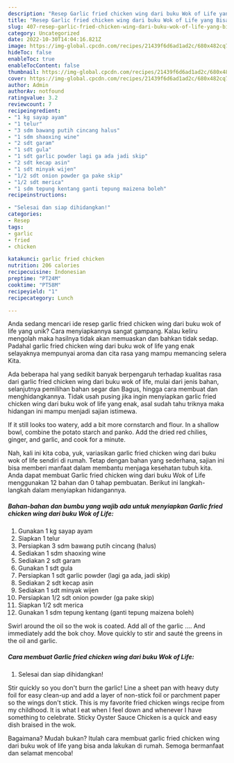 ```yaml
---
description: "Resep Garlic fried chicken wing dari buku Wok of Life yang Bisa Manjain Lidah"
title: "Resep Garlic fried chicken wing dari buku Wok of Life yang Bisa Manjain Lidah"
slug: 407-resep-garlic-fried-chicken-wing-dari-buku-wok-of-life-yang-bisa-manjain-lidah
category: Uncategorized
date: 2022-10-30T14:04:16.821Z
image: https://img-global.cpcdn.com/recipes/21439f6d6ad1ad2c/680x482cq70/garlic-fried-chicken-wing-dari-buku-wok-of-life-foto-resep-utama.jpg
hideToc: false
enableToc: true
enableTocContent: false
thumbnail: https://img-global.cpcdn.com/recipes/21439f6d6ad1ad2c/680x482cq70/garlic-fried-chicken-wing-dari-buku-wok-of-life-foto-resep-utama.jpg
cover: https://img-global.cpcdn.com/recipes/21439f6d6ad1ad2c/680x482cq70/garlic-fried-chicken-wing-dari-buku-wok-of-life-foto-resep-utama.jpg
author: Admin
authorAv: notfound
ratingvalue: 3.2
reviewcount: 7
recipeingredient:
- "1 kg sayap ayam"
- "1 telur"
- "3 sdm bawang putih cincang halus"
- "1 sdm shaoxing wine"
- "2 sdt garam"
- "1 sdt gula"
- "1 sdt garlic powder lagi ga ada jadi skip"
- "2 sdt kecap asin"
- "1 sdt minyak wijen"
- "1/2 sdt onion powder ga pake skip"
- "1/2 sdt merica"
- "1 sdm tepung kentang ganti tepung maizena boleh"
recipeinstructions:

- "Selesai dan siap dihidangkan!"
categories:
- Resep
tags:
- garlic
- fried
- chicken

katakunci: garlic fried chicken 
nutrition: 206 calories
recipecuisine: Indonesian
preptime: "PT24M"
cooktime: "PT58M"
recipeyield: "1"
recipecategory: Lunch

---
```





Anda sedang mencari ide resep garlic fried chicken wing dari buku wok of life yang unik? Cara menyiapkannya sangat gampang. Kalau keliru mengolah maka hasilnya tidak akan memuaskan dan bahkan tidak sedap. Padahal garlic fried chicken wing dari buku wok of life yang enak selayaknya mempunyai aroma dan cita rasa yang mampu memancing selera Kita.





Ada beberapa hal yang sedikit banyak berpengaruh terhadap kualitas rasa dari garlic fried chicken wing dari buku wok of life, mulai dari jenis bahan, selanjutnya pemilihan bahan segar dan Bagus, hingga cara membuat dan menghidangkannya. Tidak usah pusing jika ingin menyiapkan garlic fried chicken wing dari buku wok of life yang enak,      asal sudah tahu triknya maka hidangan ini mampu menjadi sajian istimewa.














If it still looks too watery, add a bit more cornstarch and flour. In a shallow bowl, combine the potato starch and panko. Add the dried red chilies, ginger, and garlic, and cook for a minute.






Nah, kali ini kita coba, yuk, variasikan garlic fried chicken wing dari buku wok of life sendiri di rumah. Tetap dengan bahan yang sederhana, sajian ini bisa memberi manfaat dalam membantu menjaga kesehatan tubuh kita. Anda dapat membuat Garlic fried chicken wing dari buku Wok of Life menggunakan 12 bahan dan 0 tahap pembuatan. Berikut ini langkah-langkah dalam menyiapkan hidangannya.

<!--inarticleads1-->

##### Bahan-bahan dan bumbu yang wajib ada untuk menyiapkan Garlic fried chicken wing dari buku Wok of Life:

1. Gunakan 1 kg sayap ayam
1. Siapkan 1 telur
1. Persiapkan 3 sdm bawang putih cincang (halus)
1. Sediakan 1 sdm shaoxing wine
1. Sediakan 2 sdt garam
1. Gunakan 1 sdt gula
1. Persiapkan 1 sdt garlic powder (lagi ga ada, jadi skip)
1. Sediakan 2 sdt kecap asin
1. Sediakan 1 sdt minyak wijen
1. Persiapkan 1/2 sdt onion powder (ga pake skip)
1. Siapkan 1/2 sdt merica
1. Gunakan 1 sdm tepung kentang (ganti tepung maizena boleh)


Swirl around the oil so the wok is coated. Add all of the garlic …. And immediately add the bok choy. Move quickly to stir and sauté the greens in the oil and garlic. 

<!--inarticleads2-->

##### Cara membuat Garlic fried chicken wing dari buku Wok of Life:


1. Selesai dan siap dihidangkan!

Stir quickly so you don&#39;t burn the garlic! Line a sheet pan with heavy duty foil for easy clean-up and add a layer of non-stick foil or parchment paper so the wings don&#39;t stick. This is my favorite fried chicken wings recipe from my childhood. It is what I eat when I feel down and whenever I have something to celebrate. Sticky Oyster Sauce Chicken is a quick and easy dish braised in the wok. 

Bagaimana? Mudah bukan? Itulah cara membuat garlic fried chicken wing dari buku wok of life yang bisa anda lakukan di rumah. Semoga bermanfaat dan selamat mencoba!
